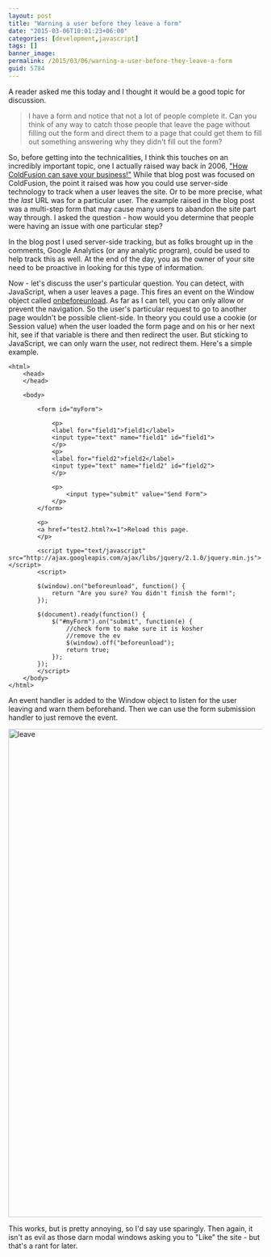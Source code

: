 ```yaml
---
layout: post
title: "Warning a user before they leave a form"
date: "2015-03-06T10:01:23+06:00"
categories: [development,javascript]
tags: []
banner_image: 
permalink: /2015/03/06/warning-a-user-before-they-leave-a-form
guid: 5784
---
```


A reader asked me this today and I thought it would be a good topic for discussion. 

<blockquote>
I have a form and notice that not a lot of people complete it. Can you think of any way to catch those people that leave the page without filling out the form and direct them to a page that could get them to fill out something answering why they didn't fill out the form?
</blockquote>

<!--more-->

So, before getting into the technicalities, I think this touches on an incredibly important topic, one I actually raised way back in 2006, <a href="http://www.raymondcamden.com/2006/10/20/How-ColdFusion-can-save-you-business">"How ColdFusion can save your business!"</a> While that blog post was focused on ColdFusion, the point it raised was how you could use server-side technology to track when a user leaves the site. Or to be more precise, what the <i>last</i> URL was for a particular user. The example raised in the blog post was a multi-step form that may cause many users to abandon the site part way through. I asked the question - how would you determine that people were having an issue with one particular step? 

In the blog post I used server-side tracking, but as folks brought up in the comments, Google Analytics (or any analytic program), could be used to help track this as well. At the end of the day, you as the owner of your site need to be proactive in looking for this type of information.

Now - let's discuss the user's particular question. You can detect, with JavaScript, when a user leaves a page. This fires an event on the Window object called <a href="https://developer.mozilla.org/en-US/docs/Web/API/WindowEventHandlers/onbeforeunload">onbeforeunload</a>. As far as I can tell, you can only allow or prevent the navigation. So the user's particular request to go to another page wouldn't be possible client-side. In theory you could use a cookie (or Session value) when the user loaded the form page and on his or her next hit, see if that variable is there and then redirect the user. But sticking to JavaScript, we can only warn the user, not redirect them. Here's a simple example.

<pre><code class="language-markup">&lt;html&gt;
	&lt;head&gt;
	&lt;&#x2F;head&gt;
	
	&lt;body&gt;
		
		&lt;form id=&quot;myForm&quot;&gt;
		
			&lt;p&gt;
			&lt;label for=&quot;field1&quot;&gt;field1&lt;&#x2F;label&gt;
			&lt;input type=&quot;text&quot; name=&quot;field1&quot; id=&quot;field1&quot;&gt;
			&lt;&#x2F;p&gt;
			&lt;p&gt;
			&lt;label for=&quot;field2&quot;&gt;field2&lt;&#x2F;label&gt;
			&lt;input type=&quot;text&quot; name=&quot;field2&quot; id=&quot;field2&quot;&gt;
			&lt;&#x2F;p&gt;
			
			&lt;p&gt;
				&lt;input type=&quot;submit&quot; value=&quot;Send Form&quot;&gt;
			&lt;&#x2F;p&gt;
		&lt;&#x2F;form&gt;
		
		&lt;p&gt;
		&lt;a href=&quot;test2.html?x=1&quot;&gt;Reload this page.
		&lt;&#x2F;p&gt;
		
		&lt;script type=&quot;text&#x2F;javascript&quot; src=&quot;http:&#x2F;&#x2F;ajax.googleapis.com&#x2F;ajax&#x2F;libs&#x2F;jquery&#x2F;2.1.0&#x2F;jquery.min.js&quot;&gt;&lt;&#x2F;script&gt;
		&lt;script&gt;
		
		$(window).on(&quot;beforeunload&quot;, function() {
			return &quot;Are you sure? You didn&#x27;t finish the form!&quot;;
		});
		
		$(document).ready(function() {
			$(&quot;#myForm&quot;).on(&quot;submit&quot;, function(e) {
				&#x2F;&#x2F;check form to make sure it is kosher
				&#x2F;&#x2F;remove the ev
				$(window).off(&quot;beforeunload&quot;);
				return true;
			});
		});
		&lt;&#x2F;script&gt;
	&lt;&#x2F;body&gt;
&lt;&#x2F;html&gt;</code></pre>

An event handler is added to the Window object to listen for the user leaving and warn them beforehand. Then we can use the form submission handler to just remove the event.

<a href="http://www.raymondcamden.com/wp-content/uploads/2015/03/leave.png"><img src="https://static.raymondcamden.com/images/wp-content/uploads/2015/03/leave.png" alt="leave" width="1184" height="966" class="alignnone size-full wp-image-5785" /></a>

This works, but is pretty annoying, so I'd say use sparingly. Then again, it isn't as evil as those darn modal windows asking you to "Like" the site - but that's a rant for later.